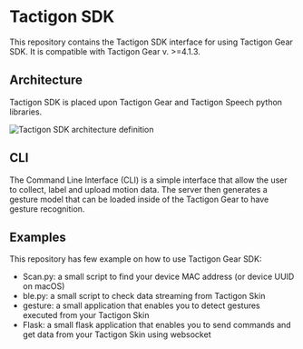 # Tactigon SDK

This repository contains the Tactigon SDK interface for using Tactigon Gear SDK.
It is compatible with Tactigon Gear v. >=4.1.3.

## Architecture

Tactigon SDK is placed upon Tactigon Gear and Tactigon Speech python libraries.

![Tactigon SDK architecture definition](https://www.thetactigon.com/wp/wp-content/uploads/2023/11/Architecture_Tactigon_SDK.png "Tactigon SDK architecture definition")

## CLI
The Command Line Interface (CLI) is a simple interface that allow the user to collect, label and upload motion data. The server then generates a gesture model
that can be loaded inside of the Tactigon Gear to have gesture recognition.

## Examples
This repository has few example on how to use Tactigon Gear SDK:
 - Scan.py: a small script to find your device MAC address (or device UUID on macOS)
 - ble.py: a small script to check data streaming from Tactigon Skin
 - gesture: a small application that enables you to detect gestures executed from your Tactigon Skin
 - Flask: a small flask application that enables you to send commands and get data from your Tactigon Skin using websocket